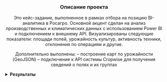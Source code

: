 <h3 align="center">Описание проекта</h3>
<p align="center">
Это кейс-задание, выполненное в рамках отбора на позицию BI-аналитика в Росагро. Основной акцент сделан на анализ производственных и климатических данных с использованием Power BI и подключением к внешнему API.
Визуализированы следующие показатели:
площади полей, урожайность культур, активность техники, отклонения по операциям и другие.
<p align="center">Дополнительно выполнены:
– построение карт по урожайности (GeoJSON)
– подключение к API системы Cropwise для получения сведений о полях и их группах
</p>

<details>

<summary><strong>Результаты</strong></summary>
